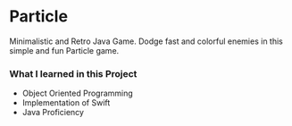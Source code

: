 # Particle
Minimalistic and Retro Java Game. Dodge fast and colorful enemies in this simple and fun Particle game. 

### What I learned in this Project

- Object Oriented Programming
- Implementation of Swift
- Java Proficiency
